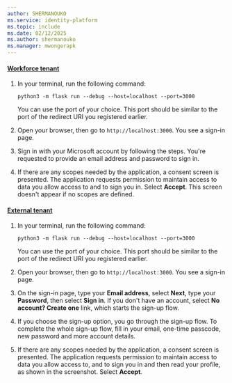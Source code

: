 ```yaml
---
author: SHERMANOUKO
ms.service: identity-platform
ms.topic: include
ms.date: 02/12/2025
ms.author: shermanouko
ms.manager: mwongerapk
---
```


#### [Workforce tenant](#tab/workforce-tenant)

1. In your terminal, run the following command:

    ```console
    python3 -m flask run --debug --host=localhost --port=3000
    ```
    
    You can use the port of your choice. This port should be similar to the port of the redirect URI you registered earlier.

1. Open your browser, then go to `http://localhost:3000`. You see a sign-in page.

1. Sign in with your Microsoft account by following the steps. You're requested to provide an email address and password to sign in.

1. If there are any scopes needed by the application, a consent screen is presented. The application requests permission to maintain access to data you allow access to and to sign you in. Select **Accept**. This screen doesn't appear if no scopes are defined.

#### [External tenant](#tab/external-tenant)

1. In your terminal, run the following command:

    ```console
    python3 -m flask run --debug --host=localhost --port=3000
    ```
    
    You can use the port of your choice. This port should be similar to the port of the redirect URI you registered earlier.

1. Open your browser, then go to `http://localhost:3000`. You see a sign-in page.

1. On the sign-in page, type your **Email address**, select **Next**, type your **Password**, then select **Sign in**. If you don't have an account, select **No account? Create one** link, which starts the sign-up flow.

1. If you choose the sign-up option, you go through the sign-up flow. To complete the whole sign-up flow, fill in your email, one-time passcode, new password and more account details.

1. If there are any scopes needed by the application, a consent screen is presented. The application requests permission to maintain access to data you allow access to, and to sign you in and then read your profile, as shown in the screenshot. Select **Accept**.
